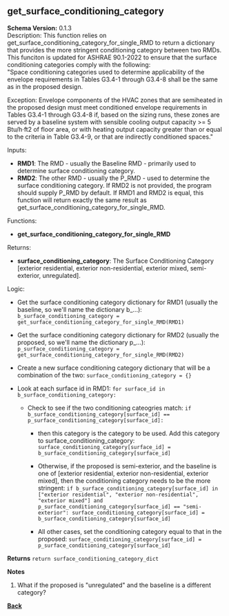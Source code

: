 
## get_surface_conditioning_category
**Schema Version:** 0.1.3  
Description: This function relies on get_surface_conditioning_category_for_single_RMD to return a dictionary that provides the more stringent conditioning category between two RMDs.  This funciton is updated for ASHRAE 90.1-2022 to ensure that the surface conditioning categories comply with the following:  
  "Space conditioning categories used to determine applicability of the envelope requirements in Tables G3.4-1 through G3.4-8 shall be the same as in the proposed design.  
  
  Exception: Envelope components of the HVAC zones that are semiheated in the proposed design must meet conditioned envelope requirements in Tables G3.4-1 through G3.4-8 if, based on the sizing runs, these zones are served by a baseline system with sensible cooling output capacity >= 5 Btu/h·ft2 of floor area, or with heating output capacity greater than or equal to the criteria in Table G3.4-9, or that are indirectly conditioned spaces."  

Inputs:

  - **RMD1**: The RMD - usually the Baseline RMD - primarily used to determine surface conditioning category.
  - **RMD2**: The other RMD - usually the P_RMD - used to determine the surface conditioning category.  If RMD2 is not provided, the program should supply P_RMD by default.  If RMD1 and RMD2 is equal, this function will return exactly the same result as get_surface_conditioning_category_for_single_RMD.

Functions:  
  - **get_surface_conditioning_category_for_single_RMD**

Returns:

  - **surface_conditioning_category**: The Surface Conditioning Category [exterior residential, exterior non-residential, exterior mixed, semi-exterior, unregulated].  

Logic:  

- Get the surface conditioning category dictionary for RMD1 (usually the baseline, so we'll name the dictionary b_...): `b_surface_conditioning_category = get_surface_conditioning_category_for_single_RMD(RMD1)`

- Get the surface conditioning category dictionary for RMD2 (usually the proposed, so we'll name the dictionary p_...): `p_surface_conditioning_category = get_surface_conditioning_category_for_single_RMD(RMD2)`
  
- Create a new surface conditioning category dictionary that will be a combination of the two: `surface_conditioning_category = {}`

- Look at each surface id in RMD1: `for surface_id in b_surface_conditioning_category:`

  - Check to see if the two conditioning cateogries match: `if b_surface_conditioning_category[surface_id] == p_surface_conditioning_category[surface_id]:`
 
    - then this category is the category to be used.  Add this category to surface_conditioning_category: `surface_conditioning_category[surface_id] = b_surface_conditioning_category[surface_id]`
   
    - Otherwise, if the proposed is semi-exterior, and the baseline is one of [exterior residential, exterior non-residential, exterior mixed], then the conditioning category needs to be the more stringent: `if b_surface_conditioning_category[surface_id] in ["exterior residential", "exterior non-residential", "exterior mixed"] and p_surface_conditioning_category[surface_id] == "semi-exterior": surface_conditioning_category[surface_id] = b_surface_conditioning_category[surface_id]`
   
    - All other cases, set the conditioning category equal to that in the proposed: `surface_conditioning_category[surface_id] = p_surface_conditioning_category[surface_id]`

**Returns** `return surface_conditioning_category_dict`  

**Notes**
1.  What if the proposed is "unregulated" and the baseline is a different category?

**[Back](../_toc.md)**
